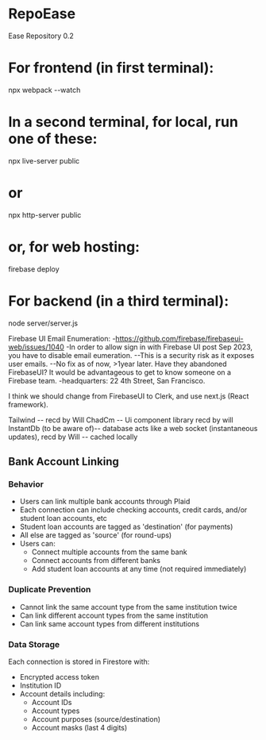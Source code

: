 # RepoEase
Ease Repository 0.2

# For frontend (in first terminal):
npx webpack --watch

# In a second terminal, for local, run one of these:
npx live-server public
# or
npx http-server public
# or, for web hosting:
firebase deploy

# For backend (in a third terminal):
node server/server.js

Firebase UI Email Enumeration:
-https://github.com/firebase/firebaseui-web/issues/1040
-In order to allow sign in with Firebase UI post Sep 2023, you have to disable email eumeration.
--This is a security risk as it exposes user emails.
--No fix as of now, >1year later. Have they abandoned FirebaseUI?
It would be advantageous to get to know someone on a Firebase team.
-headquarters: 22 4th Street, San Francisco.

I think we should change from FirebaseUI to Clerk, and use next.js (React framework).

Tailwind -- recd by Will
ChadCm -- Ui component library recd by will
InstantDb (to be aware of)-- database acts like a web socket (instantaneous updates), recd by Will -- cached locally

## Bank Account Linking

### Behavior
- Users can link multiple bank accounts through Plaid
- Each connection can include checking accounts, credit cards, and/or student loan accounts, etc
- Student loan accounts are tagged as 'destination' (for payments)
- All else are tagged as 'source' (for round-ups)
- Users can:
  - Connect multiple accounts from the same bank
  - Connect accounts from different banks
  - Add student loan accounts at any time (not required immediately)

### Duplicate Prevention
- Cannot link the same account type from the same institution twice
- Can link different account types from the same institution
- Can link same account types from different institutions

### Data Storage
Each connection is stored in Firestore with:
- Encrypted access token
- Institution ID
- Account details including:
  - Account IDs
  - Account types
  - Account purposes (source/destination)
  - Account masks (last 4 digits)